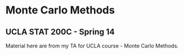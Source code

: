 Monte Carlo Methods 
===
UCLA STAT 200C - Spring 14
---

Material here are from my TA for UCLA course - Monte Carlo Methods.
